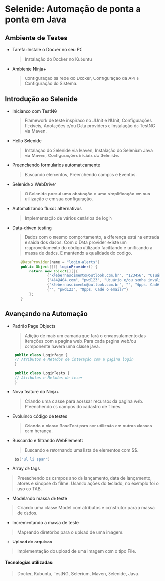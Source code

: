 # Selenide: Automação de ponta a ponta em Java 

## Ambiente de Testes
 - Tarefa: Instale o Docker no seu PC
    > Instalação do Docker no Kubuntu 
 - Ambiente Ninja+
    > Configuração da rede do Docker, Configuração da API e Configuração do Sistema.
 
 ## Introdução ao Selenide
 - Iniciando com TestNG
   > Framework de teste inspirado no JUnit e NUnit, Configurações flexíveis, Anotações e/ou Data providers e Instalação do TestNG via Maven.
 - Hello Selenide
   > Instalaçao do Selenide via Maven, Instalação do Selenium Java via Maven, Configurações iniciais do Selenide. 
 - Preenchendo formulários automaticamente
   > Buscando elementos, Preenchendo campos e Eventos.
 - Selenide x WebDriver
   > O Selenide possui uma abstração e uma simplificação em sua utilização e em sua configuração.
 - Automatizando fluxos alternativos
   > Implementação de vários cenários de login
 - Data-driven testing
   > Dados com o mesmo comportamento, a diferença está na entrada e saida dos dados.
     Com o Data provider existe um reaproveitamento do código utilizado facilitando e unificando a massa de dados.
     E mantendo a qualidade do codigo.
 ~~~java
        @DataProvider(name = "login-alerts")
        public Object[][] loginProvider() {
            return new Object[][]{
                    {"klebernascimento@outlook.com.br", "123456", "Usuário e/ou senha inválidos"},
                    {"404@404.com", "pwd123", "Usuário e/ou senha inválidos"},
                    {"klebernascimento@outlook.com.br", "", "Opps. Cadê a senha?"},
                    {"", "pwd123", "Opps. Cadê o email?"}
            };
        }
 ~~~
## Avançando na Automação
 - Padrão Page Objects
   > Adição de mais um camada que fará o encapsulamento das iterações com a pagina web.
   > Para cada pagina web/ou componente haverá uma classe java.
   ~~~java
    public class LoginPage {
    // Atributos e Metodos de interação com a pagina login
    }
   ~~~
   
      ~~~java
       public class LoginTests {
       // Atributos e Metodos de teses
       }
      ~~~
 - Nova feature do Ninja+
   > Criando uma classe para acessar recursos da pagina web. Preenchendo os campos do cadastro de filmes.
 - Evoluindo código de testes
   > Criando a classe BaseTest para ser utilizada em outras classes com herança.
 - Buscando e filtrando WebElements
   > Buscando e retornando uma lista de elementos com $$.
      ~~~java
       $$("ul li span")
      ~~~
 - Array de tags
 > Preenchendo os campos ano de lançamento, data de lançamento, atores e sinopse do filme.
   Usando ações do teclado, no exemplo foi o uso do TAB.
 - Modelando massa de teste 
 > Criando uma classe Model com atributos e construtor para a massa de dados.
 - Incrementando a massa de teste
 > Mapeando diretórios para o upload de uma imagem.
 - Upload de arquivos
 > Implementação do upload de uma imagem com o tipo File.
#### Tecnologias utilizadas:
> Docker, Kubuntu, TestNG, Selenium, Maven, Selenide, Java.